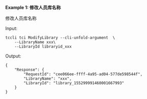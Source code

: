 **Example 1: 修改人员库名称**

修改人员库名称

Input: 

```
tccli tci ModifyLibrary --cli-unfold-argument  \
    --LibraryName xxx\
    --LibraryId libraryid_xxx
```

Output: 
```
{
    "Response": {
        "RequestId": "cee066ee-ffff-4a95-ad04-577de598544f",
        "LibraryName": "xxx",
        "LibraryId": "library_155299991460001667993"
    }
}
```

